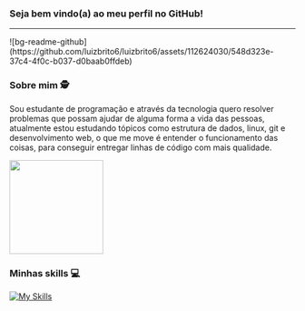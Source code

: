 ### Seja bem vindo(a) ao meu perfil no GitHub!  
<hr>
![bg-readme-github](https://github.com/luizbrito6/luizbrito6/assets/112624030/548d323e-37c4-4f0c-b037-d0baab0ffdeb)





### Sobre mim 🕵️
Sou estudante de programação e através da tecnologia quero resolver problemas que possam ajudar de alguma forma a vida das pessoas, atualmente estou estudando tópicos como estrutura de dados, linux, git e desenvolvimento web, o que me move é entender o funcionamento das coisas, para conseguir entregar linhas de código com mais qualidade. 

 <img height="165em" src="https://github-readme-stats.vercel.app/api?username=luizbrito6&show_icons=true&theme=dark&include_all_commits=true&count_private=true"/>
 
### Minhas skills 💻

[![My Skills](https://skillicons.dev/icons?i=js,html,css,azure,figma,git,github,sass,tailwind,styledcomponents)](https://skillicons.dev)
